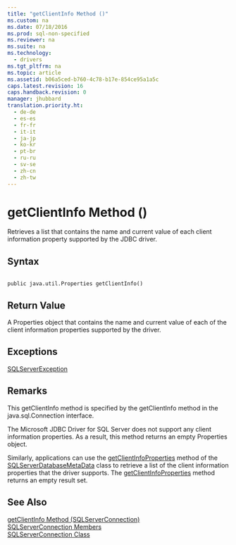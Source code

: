 ```yaml
---
title: "getClientInfo Method ()"
ms.custom: na
ms.date: 07/18/2016
ms.prod: sql-non-specified
ms.reviewer: na
ms.suite: na
ms.technology: 
  - drivers
ms.tgt_pltfrm: na
ms.topic: article
ms.assetid: b06a5ced-b760-4c78-b17e-854ce95a1a5c
caps.latest.revision: 16
caps.handback.revision: 0
manager: jhubbard
translation.priority.ht: 
  - de-de
  - es-es
  - fr-fr
  - it-it
  - ja-jp
  - ko-kr
  - pt-br
  - ru-ru
  - sv-se
  - zh-cn
  - zh-tw
---
```

# getClientInfo Method ()
  Retrieves a list that contains the name and current value of each client information property supported by the JDBC driver.  
  
## Syntax  
  
```  
  
public java.util.Properties getClientInfo()  
```  
  
## Return Value  
 A Properties object that contains the name and current value of each of the client information properties supported by the driver.  
  
## Exceptions  
 [SQLServerException](../content/SQLServerException-Class.md)  
  
## Remarks  
 This getClientInfo method is specified by the getClientInfo method in the java.sql.Connection interface.  
  
 The  Microsoft JDBC Driver for SQL Server  does not support any client information properties. As a result, this method returns an empty Properties object.  
  
 Similarly, applications can use the [getClientInfoProperties](../content/getClientInfoProperties-Method--SQLServerDatabaseMetaData-.md) method of the [SQLServerDatabaseMetaData](../content/SQLServerDatabaseMetaData-Class.md) class to retrieve a list of the client information properties that the driver supports. The [getClientInfoProperties](../content/getClientInfoProperties-Method--SQLServerDatabaseMetaData-.md) method returns an empty result set.  
  
## See Also  
 [getClientInfo Method &#40;SQLServerConnection&#41;](../content/getClientInfo-Method--SQLServerConnection-.md)   
 [SQLServerConnection Members](../content/SQLServerConnection-Members.md)   
 [SQLServerConnection Class](../content/SQLServerConnection-Class.md)  
  
  